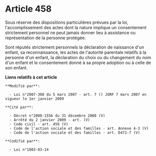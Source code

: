 # Article 458

Sous réserve des dispositions particulières prévues par la loi, l'accomplissement des actes dont la nature implique un
consentement strictement personnel ne peut jamais donner lieu à assistance ou représentation de la personne protégée.

Sont réputés strictement personnels la déclaration de naissance d'un enfant, sa reconnaissance, les actes de l'autorité
parentale relatifs à la personne d'un enfant, la déclaration du choix ou du changement du nom d'un enfant et le consentement
donné à sa propre adoption ou à celle de son enfant.

**Liens relatifs à cet article**

	**Modifié par**:

	  - Loi n°2007-308 du 5 mars 2007 - art. 7 () JORF 7 mars 2007 en vigueur le 1er janvier 2009

	**Cité par**:

	  - Décret n°2008-1556 du 31 décembre 2008 (V)
	  - Arrêté du 2 janvier 2009 - art. (V)
	  - Code civil - art. 459 (V)
	  - Code de l'action sociale et des familles - art. Annexe 4-3 (V)
	  - Code de l'action sociale et des familles - art. D471-7 (V)

	**Codifié par**:

	  - Loi n°1803-03-14
